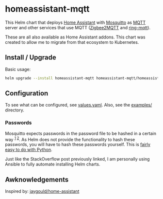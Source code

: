 # homeassistant-mqtt

This Helm chart that deploys [Home Assistant](https://www.home-assistant.io/) with [Mosquitto](https://mosquitto.org/) as [MQTT](https://mqtt.org/) server and other services that use MQTT ([Zigbee2MQTT](https://www.zigbee2mqtt.io/) and [ring-mqtt](https://github.com/tsightler/ring-mqtt)).

These are all also available as Home Assistant addons. This chart was created to allow me to migrate from that ecosystem to Kubernetes.

## Install / Upgrade

Basic usage:

```bash
helm upgrade --install homeassistant-mqtt homeassistant-mqtt/homeassistant-mqtt --values my_values.yaml
```

## Configuration

To see what can be configured, see [values.yaml](./values.yaml). Also, see the [examples/](./examples/) directory.


### Passwords

Mosquitto expects passwords in the password file to be hashed in a certain way <sup>[1](https://mosquitto.org/man/mosquitto_passwd-1.html) [2](https://github.com/eclipse/mosquitto/blob/master/src/password_mosq.h)</sup>. As Helm does not provide the functionality to hash these passwords, you will have to hash these passwords yourself. This is [fairly easy to do with Python](https://stackoverflow.com/questions/69036942/ansible-create-sha512-pbkdf2-hash/74247083#74247083).

Just like the StackOverflow post previously linked, I am personally using Ansible to fully automate installing Helm charts.

## Awknowledgements

Inspired by: [jaygould/home-assistant](https://github.com/jaygould/home-assistant)
